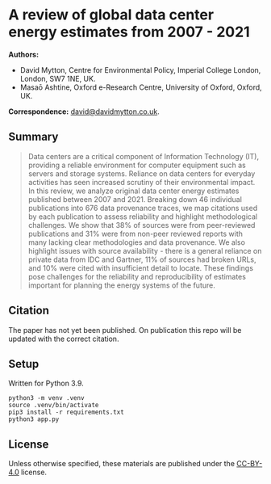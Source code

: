 # A review of global data center energy estimates from 2007 - 2021

**Authors:**

* David Mytton, Centre for Environmental Policy, Imperial College London,
  London, SW7 1NE, UK.
* Masaō Ashtine, Oxford e-Research Centre, University of Oxford, Oxford, UK.

**Correspondence:** <david@davidmytton.co.uk>.

## Summary

> Data centers are a critical component of Information Technology (IT),
> providing a reliable environment for computer equipment such as servers and
> storage systems. Reliance on data centers for everyday activities has seen
> increased scrutiny of their environmental impact. In this review, we analyze
> original data center energy estimates published between 2007 and 2021.
> Breaking down 46 individual publications into 676 data provenance traces, we
> map citations used by each publication to assess reliability and highlight
> methodological challenges. We show that 38% of sources were from peer-reviewed
> publications and 31% were from non-peer reviewed reports with many lacking
> clear methodologies and data provenance. We also highlight issues with source
> availability - there is a general reliance on private data from IDC and
> Gartner, 11% of sources had broken URLs, and 10% were cited with insufficient
> detail to locate. These findings pose challenges for the reliability and
> reproducibility of estimates important for planning the energy systems of the
> future.

## Citation

The paper has not yet been published. On publication this repo will be updated
with the correct citation.

## Setup

Written for Python 3.9.

```shell
python3 -m venv .venv
source .venv/bin/activate
pip3 install -r requirements.txt
python3 app.py
```

## License

Unless otherwise specified, these materials are published under the
[CC-BY-4.0](https://creativecommons.org/licenses/by/4.0/) license.
